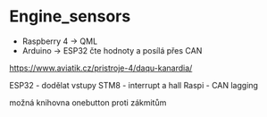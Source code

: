 # Engine_sensors

- Raspberry 4 -> QML
- Arduino -> ESP32 čte hodnoty a posílá přes CAN

https://www.aviatik.cz/pristroje-4/daqu-kanardia/

ESP32 - dodělat vstupy
STM8  - interrupt a hall
Raspi - CAN lagging

možná knihovna onebutton proti zákmitům
